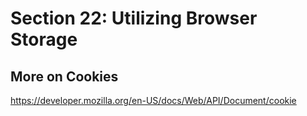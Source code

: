 # Section 22: Utilizing Browser Storage

## More on Cookies

https://developer.mozilla.org/en-US/docs/Web/API/Document/cookie
